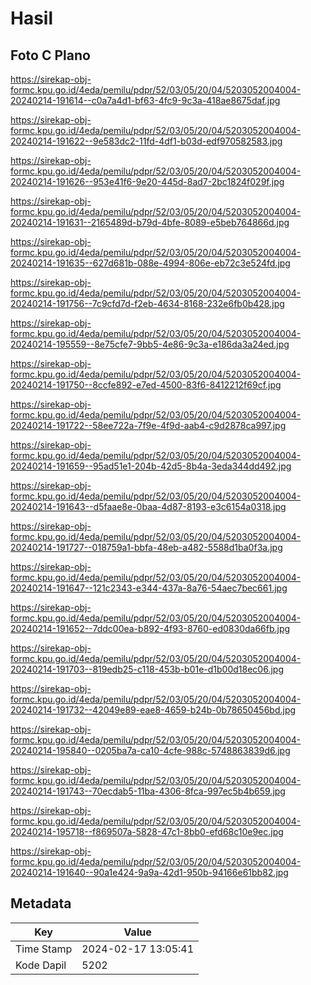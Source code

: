 # Hasil

## Foto C Plano

https://sirekap-obj-formc.kpu.go.id/4eda/pemilu/pdpr/52/03/05/20/04/5203052004004-20240214-191614--c0a7a4d1-bf63-4fc9-9c3a-418ae8675daf.jpg

https://sirekap-obj-formc.kpu.go.id/4eda/pemilu/pdpr/52/03/05/20/04/5203052004004-20240214-191622--9e583dc2-11fd-4df1-b03d-edf970582583.jpg

https://sirekap-obj-formc.kpu.go.id/4eda/pemilu/pdpr/52/03/05/20/04/5203052004004-20240214-191626--953e41f6-9e20-445d-8ad7-2bc1824f029f.jpg

https://sirekap-obj-formc.kpu.go.id/4eda/pemilu/pdpr/52/03/05/20/04/5203052004004-20240214-191631--2165489d-b79d-4bfe-8089-e5beb764866d.jpg

https://sirekap-obj-formc.kpu.go.id/4eda/pemilu/pdpr/52/03/05/20/04/5203052004004-20240214-191635--627d681b-088e-4994-806e-eb72c3e524fd.jpg

https://sirekap-obj-formc.kpu.go.id/4eda/pemilu/pdpr/52/03/05/20/04/5203052004004-20240214-191756--7c9cfd7d-f2eb-4634-8168-232e6fb0b428.jpg

https://sirekap-obj-formc.kpu.go.id/4eda/pemilu/pdpr/52/03/05/20/04/5203052004004-20240214-195559--8e75cfe7-9bb5-4e86-9c3a-e186da3a24ed.jpg

https://sirekap-obj-formc.kpu.go.id/4eda/pemilu/pdpr/52/03/05/20/04/5203052004004-20240214-191750--8ccfe892-e7ed-4500-83f6-8412212f69cf.jpg

https://sirekap-obj-formc.kpu.go.id/4eda/pemilu/pdpr/52/03/05/20/04/5203052004004-20240214-191722--58ee722a-7f9e-4f9d-aab4-c9d2878ca997.jpg

https://sirekap-obj-formc.kpu.go.id/4eda/pemilu/pdpr/52/03/05/20/04/5203052004004-20240214-191659--95ad51e1-204b-42d5-8b4a-3eda344dd492.jpg

https://sirekap-obj-formc.kpu.go.id/4eda/pemilu/pdpr/52/03/05/20/04/5203052004004-20240214-191643--d5faae8e-0baa-4d87-8193-e3c6154a0318.jpg

https://sirekap-obj-formc.kpu.go.id/4eda/pemilu/pdpr/52/03/05/20/04/5203052004004-20240214-191727--018759a1-bbfa-48eb-a482-5588d1ba0f3a.jpg

https://sirekap-obj-formc.kpu.go.id/4eda/pemilu/pdpr/52/03/05/20/04/5203052004004-20240214-191647--121c2343-e344-437a-8a76-54aec7bec661.jpg

https://sirekap-obj-formc.kpu.go.id/4eda/pemilu/pdpr/52/03/05/20/04/5203052004004-20240214-191652--7ddc00ea-b892-4f93-8760-ed0830da66fb.jpg

https://sirekap-obj-formc.kpu.go.id/4eda/pemilu/pdpr/52/03/05/20/04/5203052004004-20240214-191703--819edb25-c118-453b-b01e-d1b00d18ec06.jpg

https://sirekap-obj-formc.kpu.go.id/4eda/pemilu/pdpr/52/03/05/20/04/5203052004004-20240214-191732--42049e89-eae8-4659-b24b-0b78650456bd.jpg

https://sirekap-obj-formc.kpu.go.id/4eda/pemilu/pdpr/52/03/05/20/04/5203052004004-20240214-195840--0205ba7a-ca10-4cfe-988c-5748863839d6.jpg

https://sirekap-obj-formc.kpu.go.id/4eda/pemilu/pdpr/52/03/05/20/04/5203052004004-20240214-191743--70ecdab5-11ba-4306-8fca-997ec5b4b659.jpg

https://sirekap-obj-formc.kpu.go.id/4eda/pemilu/pdpr/52/03/05/20/04/5203052004004-20240214-195718--f869507a-5828-47c1-8bb0-efd68c10e9ec.jpg

https://sirekap-obj-formc.kpu.go.id/4eda/pemilu/pdpr/52/03/05/20/04/5203052004004-20240214-191640--90a1e424-9a9a-42d1-950b-94166e61bb82.jpg


## Metadata

| Key        | Value               |
| ---------- | ------------------- |
| Time Stamp | 2024-02-17 13:05:41 |
| Kode Dapil | 5202                |



